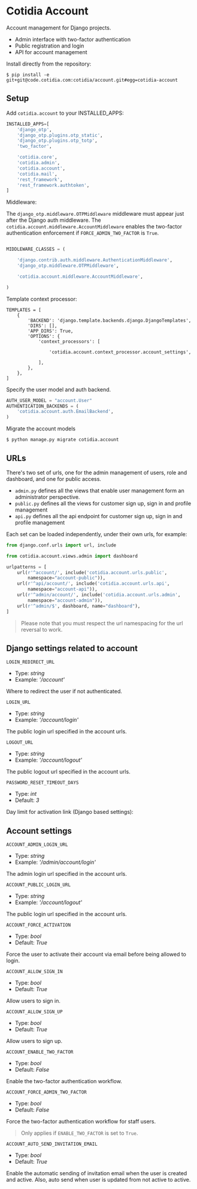 Cotidia Account
===============

Account management for Django projects.

- Admin interface with two-factor authentication
- Public registration and login
- API for account management

Install directly from the repository:

```console
$ pip install -e git+git@code.cotidia.com:cotidia/account.git#egg=cotidia-account
```

## Setup

Add `cotidia.account` to your INSTALLED_APPS:

```python
INSTALLED_APPS=[
    'django_otp',
    'django_otp.plugins.otp_static',
    'django_otp.plugins.otp_totp',
    'two_factor',

    'cotidia.core',
    'cotidia.admin',
    'cotidia.account',
    'cotidia.mail',
    'rest_framework',
    'rest_framework.authtoken',
]
```

Middleware:

The `django_otp.middleware.OTPMiddleware` middleware must appear just after the Django auth
middleware. The `cotidia.account.middleware.AccountMiddleware` enables the two-factor authentication
enforcement if `FORCE_ADMIN_TWO_FACTOR` is `True`.

```python

MIDDLEWARE_CLASSES = (

    'django.contrib.auth.middleware.AuthenticationMiddleware',
    'django_otp.middleware.OTPMiddleware',

    'cotidia.account.middleware.AccountMiddleware',

)
```

Template context processor:

```
TEMPLATES = [
    {
        'BACKEND': 'django.template.backends.django.DjangoTemplates',
        'DIRS': [],
        'APP_DIRS': True,
        'OPTIONS': {
            'context_processors': [

                'cotidia.account.context_processor.account_settings',

            ],
        },
    },
]
```

Specify the user model and auth backend.


```python
AUTH_USER_MODEL = "account.User"
AUTHENTICATION_BACKENDS = (
    'cotidia.account.auth.EmailBackend',
)
```

Migrate the account models

```console
$ python manage.py migrate cotidia.account
```

## URLs

There's two set of urls, one for the admin management of users, role and dashboard, and one for public access.

- `admin.py` defines all the views that enable user management form an administrator perspective.
- `public.py` defines all the views for customer sign up, sign in and profile management
- `api.py` defines all the api endpoint for customer sign up, sign in and profile management

Each set can be loaded independently, under their own urls, for example:

```python
from django.conf.urls import url, include

from cotidia.account.views.admin import dashboard

urlpatterns = [
    url(r'^account/', include('cotidia.account.urls.public',
        namespace="account-public")),
    url(r'^api/account/', include('cotidia.account.urls.api',
        namespace="account-api")),
    url(r'^admin/account/', include('cotidia.account.urls.admin',
        namespace="account-admin")),
    url(r'^admin/$', dashboard, name="dashboard"),
]
```

> Please note that you must respect the url namespacing for the url reversal to work.

## Django settings related to account

`LOGIN_REDIRECT_URL`

- Type: *string*
- Example: *'/account'*

Where to redirect the user if not authenticated.

`LOGIN_URL`

- Type: *string*
- Example: *'/account/login'*

The public login url specified in the account urls.

`LOGOUT_URL`

- Type: *string*
- Example: *'/account/logout'*

The public logout url specified in the account urls.

`PASSWORD_RESET_TIMEOUT_DAYS`

- Type: *int*
- Default: *3*

Day limit for activation link (Django based settings):

## Account settings

`ACCOUNT_ADMIN_LOGIN_URL`

- Type: *string*
- Example: *'/admin/account/login'*

The admin login url specified in the account urls.

`ACCOUNT_PUBLIC_LOGIN_URL`

- Type: *string*
- Example: *'/account/logout'*

The public login url specified in the account urls.

`ACCOUNT_FORCE_ACTIVATION`

- Type: *bool*
- Default: *True*

Force the user to activate their account via email before being allowed to login.

`ACCOUNT_ALLOW_SIGN_IN`

- Type: *bool*
- Default: *True*

Allow users to sign in.

`ACCOUNT_ALLOW_SIGN_UP`

- Type: *bool*
- Default: *True*

Allow users to sign up.

`ACCOUNT_ENABLE_TWO_FACTOR`

- Type: *bool*
- Default: *False*

Enable the two-factor authentication workflow.

`ACCOUNT_FORCE_ADMIN_TWO_FACTOR`

- Type: *bool*
- Default: *False*

Force the two-factor authentication workflow for staff users.

> Only applies if `ENABLE_TWO_FACTOR` is set to `True`.

`ACCOUNT_AUTO_SEND_INVITATION_EMAIL`

- Type: *bool*
- Default: *True*

Enable the automatic sending of invitation email when the user is created and
active. Also, auto send when user is updated from not active to active.
